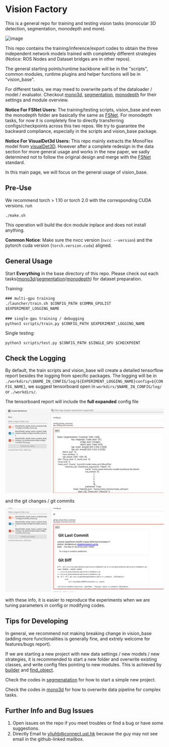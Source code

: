 # Vision Factory

This is a general repo for training and testing vision tasks (monocular 3D detection, segmentation, monodepth and more). 

![image](./docs/vision_base/kitti360_all_on_gif_demo.gif)

This repo contains the training/inference/export codes to obtain the three independent network models trained with completely different strategies (Notice: ROS Nodes and Dataset bridges are in other repos).

The general starting points/runtime backbone will be in the "scripts", common modules, runtime plugins and helper functions will be in "vision_base". 

For different tasks, we may meed to overwrite parts of the dataloader / model / evaluator. Checkout [mono3d], [segmentation], [monodepth] for their settings and module overview.

**Notice For FSNet Users:** The training/testing scripts, vision_base and even the monodepth folder are basically the same as [FSNet](https://github.com/Owen-Liuyuxuan/FSNet). For monodepth tasks, for now it is completely fine to directly transferring configs/checkpoints across this two repos. We try to guarantee the backward compliance, especially in the scripts and vision_base package.

**Notice For VisualDet3d Users:** This repo mainly extracts the MonoFlex model from [visualDet3D](https://github.com/Owen-Liuyuxuan/visualDet3D). However after a complete redesign in the data section for more general usage and works in the new paper, we sadly determined not to follow the original design and merge with the [FSNet](https://github.com/Owen-Liuyuxuan/FSNet) standard.

In this main page, we will focus on the general usage of vision_base.

## Pre-Use

We recommend torch > 1.10 or torch 2.0 with the corresponding CUDA versions. run 

```
./make.sh
```
This operation will build the dcn module inplace and does not install anything.

**Common Notice**: Make sure the nvcc version (```nvcc --version```) and the pytorch cuda version (```torch.version.cuda```) aligned.

## General Usage

Start **Everything** in the base directory of this repo. Please check out each tasks([mono3d]/[segmentation]/[monodepth]) for dataset preparation.

Training:

```
### multi-gpu training
./launcher/train.sh $CONFIG_PATH $COMMA_GPULIST $EXPERIMENT_LOGGING_NAME

### single-gpu training / debugging
python3 scripts/train.py $CONFIG_PATH $EXPERIMENT_LOGGING_NAME
```

Single testing:
```
python3 scripts/test.py $CONFIG_PATH $SINGLE_GPU $CHECKPOINT
```

## Check the Logging
 
By default, the train scripts and vision_base will create a detailed tensorflow report besides the logging from specific packages. The logging will be in ```./workdirs/\$NAME_IN_CONFIG/log/${EXPERIMENT_LOGGING_NAME}config=${CONFIG_NAME}```, we suggest tensorboard open in ```workdirs/$NAME_IN_CONFIG/log/``` or ```./workdirs/```.

The tensorboard report will include the **full expanded** config file 

![image](./docs/vision_base/tensorboard_config.png)

and the git changes / git commits

![image](./docs/vision_base/tensorboard_git.png)

with these info, it is easier to reproduce the experiments when we are tuning parameters in config or modifying codes.

## Tips for Developing

In general, we recommend not making breaking change in vision_base (adding more functionalities is generally fine, and extrely welcome for features/bugs report).

If we are starting a new project with new data settings / new models / new strategies, it is recommended to start a new folder and overwrite existing classes, and write config files pointing to new modules. This is achieved by [builder](./vision_base/utils/builder.py) and [find_object](./vision_base/utils/utils.py).

Check the codes in [segmenatation](./segmentation/) for how to start a simple new project.

Check the codes in [mono3d](./mono3d/) for how to overwrite data pipeline for complex tasks.

## Further Info and Bug Issues

1. Open issues on the repo if you meet troubles or find a bug or have some suggestions.
2. Directly Email to yliuhb@connect.ust.hk because the guy may not see email in the github-linked mailbox.

[mono3d]:docs/mono3d/readme.md
[segmentation]:docs/segmentation/readme.md
[monodepth]:docs/monodepth/readme.md